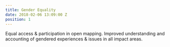 ```yaml
---
title: Gender Equality
date: 2018-02-06 13:09:00 Z
position: 1
---
```


Equal access & participation in open mapping. Improved understanding and accounting of gendered experiences & issues in all impact areas.